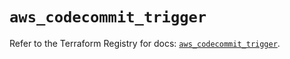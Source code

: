 # `aws_codecommit_trigger`

Refer to the Terraform Registry for docs: [`aws_codecommit_trigger`](https://registry.terraform.io/providers/hashicorp/aws/5.86.0/docs/resources/codecommit_trigger).
